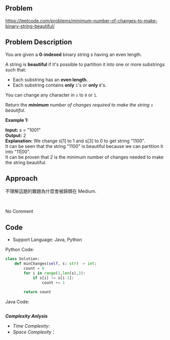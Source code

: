 ## Problem

https://leetcode.com/problems/minimum-number-of-changes-to-make-binary-string-beautiful/

## Problem Description

You are given a **0-indexed** binary string s having an even length.

A string is **beautiful** if it's possible to partition it into one or more substrings such that:

* Each substring has an **even length.**
* Each substring contains **only** `1`'s or **only** `0`'s.

You can change any character in `s` to `0` or `1`.

Return the ***minimum** number of changes required to make the string `s` beautiful*.

 

**Example 1:**

**Input:** s = "1001"  <br>
**Output:** 2  <br>
**Explanation:** We change s[1] to 1 and s[3] to 0 to get string "1100".  <br>
It can be seen that the string "1100" is beautiful because we can partition it into "11|00".  <br>
It can be proven that 2 is the minimum number of changes needed to make the string beautiful.



## Approach
不理解這題的難題為什麼會被歸類在 Medium.

<br>

No Comment


## Code

- Support Language: Java, Python

Python Code:

```py
class Solution:
    def minChanges(self, s: str) -> int:        
        count = 0
        for i in range(1,len(s),2):
            if s[i] != s[i-1]:
                count += 1
        
        return count
```

Java Code:

```

```

**_Complexity Anlysis_**

- _Time Complexity_: 
- _Space Complexity_：
